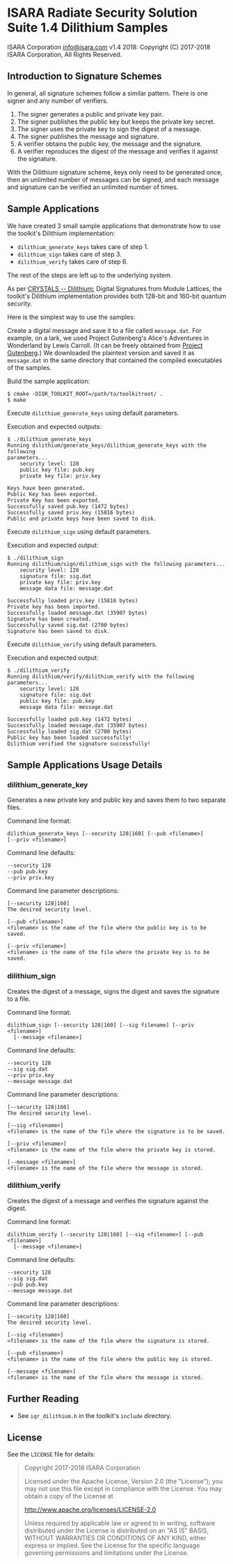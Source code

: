 # ISARA Radiate Security Solution Suite 1.4 Dilithium Samples
ISARA Corporation <info@isara.com>
v1.4 2018: Copyright (C) 2017-2018 ISARA Corporation, All Rights Reserved.

## Introduction to Signature Schemes

In general, all signature schemes follow a similar pattern.  There is one
signer and any number of verifiers.

1.  The signer generates a public and private key pair.
2.  The signer publishes the public key but keeps the private key secret.
3.  The signer uses the private key to sign the digest of a message.
4.  The signer publishes the message and signature.
5.  A verifier obtains the public key, the message and the signature.
6.  A verifier reproduces the digest of the message and verifies it
    against the signature.

With the Dilithium signature scheme, keys only need to be generated once, then
an unlimited number of messages can be signed, and each message and signature
can be verified an unlimited number of times.

## Sample Applications

We have created 3 small sample applications that demonstrate how to use the
toolkit's Dilithium implementation:

* `dilithium_generate_keys` takes care of step 1.
* `dilithium_sign` takes care of step 3.
* `dilithium_verify` takes care of step 6.

The rest of the steps are left up to the underlying system.

As per [CRYSTALS -- Dilithium:](https://eprint.iacr.org/2017/633.pdf)
Digital Signatures from Module Lattices, the toolkit's Dilithium implementation
provides both 128-bit and 160-bit quantum security.

Here is the simplest way to use the samples:

Create a digital message and save it to a file called `message.dat`. For
example, on a lark, we used Project Gutenberg's Alice's Adventures in
Wonderland by Lewis Carroll. (It can be freely obtained from
[Project Gutenberg](http://www.gutenberg.org/ebooks/11.txt.utf-8).)
We downloaded the plaintext version and saved it as `message.dat` in the same
directory that contained the compiled executables of the samples.

Build the sample application:

```
$ cmake -DIQR_TOOLKIT_ROOT=/path/to/toolkitroot/ .
$ make
```

Execute `dilithium_generate_keys` using default parameters.

Execution and expected outputs:

```
$ ./dilithium_generate_keys
Running dilithium/generate_keys/dilithium_generate_keys with the following
parameters...
    security level: 128
    public key file: pub.key
    private key file: priv.key

Keys have been generated.
Public Key has been exported.
Private Key has been exported.
Successfully saved pub.key (1472 bytes)
Successfully saved priv.key (15816 bytes)
Public and private keys have been saved to disk.
```

Execute `dilithium_sign` using default parameters.

Execution and expected output:

```
$ ./dilithium_sign
Running dilithium/sign/dilithium_sign with the following parameters...
    security level: 128
    signature file: sig.dat
    private key file: priv.key
    message data file: message.dat

Successfully loaded priv.key (15816 bytes)
Private key has been imported.
Successfully loaded message.dat (35907 bytes)
Signature has been created.
Successfully saved sig.dat (2700 bytes)
Signature has been saved to disk.
```

Execute `dilithium_verify` using default parameters.

Execution and expected output:

```
$ ./dilithium_verify
Running dilithium/verify/dilithium_verify with the following parameters...
    security level: 128
    signature file: sig.dat
    public key file: pub.key
    message data file: message.dat

Successfully loaded pub.key (1472 bytes)
Successfully loaded message.dat (35907 bytes)
Successfully loaded sig.dat (2700 bytes)
Public key has been loaded successfully!
Dilithium verified the signature successfully!
```

## Sample Applications Usage Details

### dilithium_generate_key

Generates a new private key and public key and saves them to two separate
files.

Command line format:

```
dilithium_generate_keys [--security 128|160] [--pub <filename>]
[--priv <filename>]
```

Command line defaults:

```
--security 128
--pub pub.key
--priv priv.key
```

Command line parameter descriptions:

```
[--security 128|160]
The desired security level.

[--pub <filename>]
<filename> is the name of the file where the public key is to be saved.

[--priv <filename>]
<filename> is the name of the file where the private key is to be saved.
```

### dilithium_sign

Creates the digest of a message, signs the digest and saves the signature to a
file.

Command line format:

```
dilithium_sign [--security 128|160] [--sig filename] [--priv <filename>]
  [--message <filename>]
```

Command line defaults:

```
--security 128
--sig sig.dat
--priv priv.key
--message message.dat
```

Command line parameter descriptions:

```
[--security 128|160]
The desired security level.

[--sig <filename>]
<filename> is the name of the file where the signature is to be saved.

[--priv <filename>]
<filename> is the name of the file where the private key is stored.

[--message <filename>]
<filename> is the name of the file where the message is stored.
```

### dilithium_verify

Creates the digest of a message and verifies the signature against the digest.

Command line format:

```
dilithium_verify [--security 128|160] [--sig <filename>] [--pub <filename>]
  [--message <filename>]
```

Command line defaults:

```
--security 128
--sig sig.dat
--pub pub.key
--message message.dat
```

Command line parameter descriptions:

```
[--security 128|160]
The desired security level.

[--sig <filename>]
<filename> is the name of the file where the signature is stored.

[--pub <filename>]
<filename> is the name of the file where the public key is stored.

[--message <filename>]
<filename> is the name of the file where the message is stored.
```

## Further Reading

* See `iqr_dilithium.h` in the toolkit's `include` directory.

## License

See the `LICENSE` file for details:

> Copyright 2017-2018 ISARA Corporation
> 
> Licensed under the Apache License, Version 2.0 (the "License");
> you may not use this file except in compliance with the License.
> You may obtain a copy of the License at
> 
> http://www.apache.org/licenses/LICENSE-2.0
> 
> Unless required by applicable law or agreed to in writing, software
> distributed under the License is distributed on an "AS IS" BASIS,
> WITHOUT WARRANTIES OR CONDITIONS OF ANY KIND, either express or implied.
> See the License for the specific language governing permissions and
> limitations under the License.
